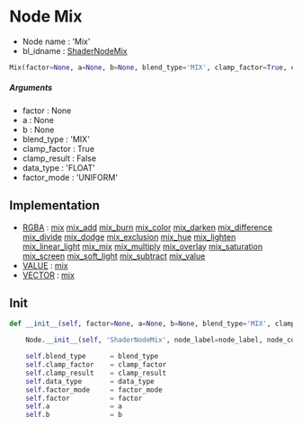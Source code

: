 # Node Mix

- Node name : 'Mix'
- bl_idname : [ShaderNodeMix](https://docs.blender.org/api/current/bpy.types.ShaderNodeMix.html)


``` python
Mix(factor=None, a=None, b=None, blend_type='MIX', clamp_factor=True, clamp_result=False, data_type='FLOAT', factor_mode='UNIFORM', node_label=None, node_color=None)
```
##### Arguments

- factor : None
- a : None
- b : None
- blend_type : 'MIX'
- clamp_factor : True
- clamp_result : False
- data_type : 'FLOAT'
- factor_mode : 'UNIFORM'

## Implementation

- [RGBA](/docs/Shader/socket_RGBA.md) : [mix](/docs/Shader/socket_RGBA.md#mix) [mix_add](/docs/Shader/socket_RGBA.md#mix_add) [mix_burn](/docs/Shader/socket_RGBA.md#mix_burn) [mix_color](/docs/Shader/socket_RGBA.md#mix_color) [mix_darken](/docs/Shader/socket_RGBA.md#mix_darken) [mix_difference](/docs/Shader/socket_RGBA.md#mix_difference) [mix_divide](/docs/Shader/socket_RGBA.md#mix_divide) [mix_dodge](/docs/Shader/socket_RGBA.md#mix_dodge) [mix_exclusion](/docs/Shader/socket_RGBA.md#mix_exclusion) [mix_hue](/docs/Shader/socket_RGBA.md#mix_hue) [mix_lighten](/docs/Shader/socket_RGBA.md#mix_lighten) [mix_linear_light](/docs/Shader/socket_RGBA.md#mix_linear_light) [mix_mix](/docs/Shader/socket_RGBA.md#mix_mix) [mix_multiply](/docs/Shader/socket_RGBA.md#mix_multiply) [mix_overlay](/docs/Shader/socket_RGBA.md#mix_overlay) [mix_saturation](/docs/Shader/socket_RGBA.md#mix_saturation) [mix_screen](/docs/Shader/socket_RGBA.md#mix_screen) [mix_soft_light](/docs/Shader/socket_RGBA.md#mix_soft_light) [mix_subtract](/docs/Shader/socket_RGBA.md#mix_subtract) [mix_value](/docs/Shader/socket_RGBA.md#mix_value)
- [VALUE](/docs/Shader/socket_VALUE.md) : [mix](/docs/Shader/socket_VALUE.md#mix)
- [VECTOR](/docs/Shader/socket_VECTOR.md) : [mix](/docs/Shader/socket_VECTOR.md#mix)

## Init

``` python
def __init__(self, factor=None, a=None, b=None, blend_type='MIX', clamp_factor=True, clamp_result=False, data_type='FLOAT', factor_mode='UNIFORM', node_label=None, node_color=None):

    Node.__init__(self, 'ShaderNodeMix', node_label=node_label, node_color=node_color)

    self.blend_type      = blend_type
    self.clamp_factor    = clamp_factor
    self.clamp_result    = clamp_result
    self.data_type       = data_type
    self.factor_mode     = factor_mode
    self.factor          = factor
    self.a               = a
    self.b               = b
```
